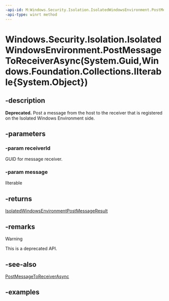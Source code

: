 ```yaml
---
-api-id: M:Windows.Security.Isolation.IsolatedWindowsEnvironment.PostMessageToReceiverAsync(System.Guid,Windows.Foundation.Collections.IIterable{System.Object})
-api-type: winrt method
---
```


# Windows.Security.Isolation.IsolatedWindowsEnvironment.PostMessageToReceiverAsync(System.Guid,Windows.Foundation.Collections.IIterable{System.Object})

<!--
public Windows.Foundation.IAsyncOperation<Windows.Security.Isolation.IsolatedWindowsEnvironmentPostMessageResult> PostMessageToReceiverAsync (Guid receiverId, System.Collections.Generic.IEnumerable<object> message);
-->

## -description

**Deprecated.** Post a message from the host to the receiver that is registered on the Isolated Windows Environment side.

## -parameters

### -param receiverId

GUID for message receiver.

### -param message

IIterable

## -returns

[IsolatedWindowsEnvironmentPostMessageResult](isolatedwindowsenvironmentpostmessageresult.md)

## -remarks

> [!WARNING]
> This is a deprecated API.

## -see-also

[PostMessageToReceiverAsync](isolatedwindowsenvironment_postmessagetoreceiverasync_1540395937.md)

## -examples

